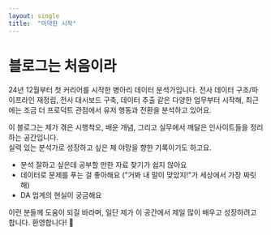 ```yaml
---
layout: single
title:  "미약한 시작"
---
```


# 블로그는 처음이라

24년 12월부터 첫 커리어를 시작한 병아리 데이터 분석가입니다. 전사 데이터 구조/파이프라인 재정립, 전사 대시보드 구축, 데이터 추출 같은 다양한 업무부터 시작해, 최근에는 조금 더 프로덕트 관점에서 유저 행동과 전환을 분석하고 있어요.

이 블로그는 제가 겪은 시행착오, 배운 개념, 그리고 실무에서 깨달은 인사이트들을 정리하는 공간입니다.  
실력 있는 분석가로 성장하고 싶은 제 야망을 향한 기록이기도 하고요.

- 분석 잘하고 싶은데 공부할 만한 자료 찾기가 쉽지 않아요
- 데이터로 문제를 푸는 걸 좋아해요 ("거봐 내 말이 맞았지!"가 세상에서 가장 짜릿해)
- DA 업계의 현실이 궁금해요

이런 분들께 도움이 되길 바라며, 일단 제가 이 공간에서 제일 많이 배우고 성장하려고 합니다.
환영합니다! 🙌
